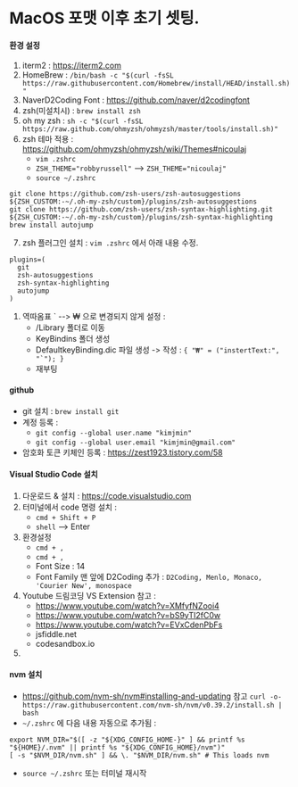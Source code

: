 # MacOS 포맷 이후 초기 셋팅.

#### 환경 설정
1. iterm2 : https://iterm2.com
2. HomeBrew : `/bin/bash -c "$(curl -fsSL https://raw.githubusercontent.com/Homebrew/install/HEAD/install.sh)"`
3. NaverD2Coding Font : https://github.com/naver/d2codingfont
4. zsh(미설치시) : `brew install zsh`
5. oh my zsh : `sh -c "$(curl -fsSL https://raw.github.com/ohmyzsh/ohmyzsh/master/tools/install.sh)"`
6. zsh 테마 적용 : https://github.com/ohmyzsh/ohmyzsh/wiki/Themes#nicoulaj
   - `vim .zshrc`
   - `ZSH_THEME="robbyrussell"` --> `ZSH_THEME="nicoulaj"`
   - `source ~/.zshrc`
```
git clone https://github.com/zsh-users/zsh-autosuggestions ${ZSH_CUSTOM:-~/.oh-my-zsh/custom}/plugins/zsh-autosuggestions
git clone https://github.com/zsh-users/zsh-syntax-highlighting.git ${ZSH_CUSTOM:-~/.oh-my-zsh/custom}/plugins/zsh-syntax-highlighting
brew install autojump
```
7. zsh 플러그인 설치 : 
`vim .zshrc` 에서 아래 내용 수정.
```
plugins=(
  git
  zsh-autosuggestions
  zsh-syntax-highlighting
  autojump
)
```
1. 역따옴표 \` --> ₩ 으로 변경되지 않게 설정 : 
   - /Library 폴더로 이동
   - KeyBindins 폴더 생성
   - DefaultkeyBinding.dic 파일 생성 -> 작성 : ```{ "₩" = ("instertText:", "`"); }```
   - 재부팅

#### github
- git 설치 : `brew install git`
- 계정 등록 : 
   - `git config --global user.name "kimjmin"`
   - `git config --global user.email "kimjmin@gmail.com"`
- 암호화 토큰 키체인 등록 : https://zest1923.tistory.com/58

#### Visual Studio Code 설치
1. 다운로드 & 설치 : https://code.visualstudio.com
2. 터미널에서 code 명령 설치 : 
   - `cmd + Shift + P`
   - `shell` --> Enter
4. 환경설정
   - `cmd + ,`
   - `cmd + ,`
   - Font Size : 14
   - Font Family 맨 앞에 D2Coding 추가 : `D2Coding, Menlo, Monaco, 'Courier New', monospace`
5. Youtube 드림코딩 VS Extension 참고 : 
   - https://www.youtube.com/watch?v=XMfyfNZooi4
   - https://www.youtube.com/watch?v=bS9yTI2fC0w
   - https://www.youtube.com/watch?v=EVxCdenPbFs
   - jsfiddle.net 
   - codesandbox.io
6. 

#### nvm 설치
- https://github.com/nvm-sh/nvm#installing-and-updating 참고
```curl -o- https://raw.githubusercontent.com/nvm-sh/nvm/v0.39.2/install.sh | bash```
- `~/.zshrc` 에 다음 내용 자동으로 추가됨 : 
```
export NVM_DIR="$([ -z "${XDG_CONFIG_HOME-}" ] && printf %s "${HOME}/.nvm" || printf %s "${XDG_CONFIG_HOME}/nvm")"
[ -s "$NVM_DIR/nvm.sh" ] && \. "$NVM_DIR/nvm.sh" # This loads nvm
```
- `source ~/.zshrc` 또는 터미널 재시작


